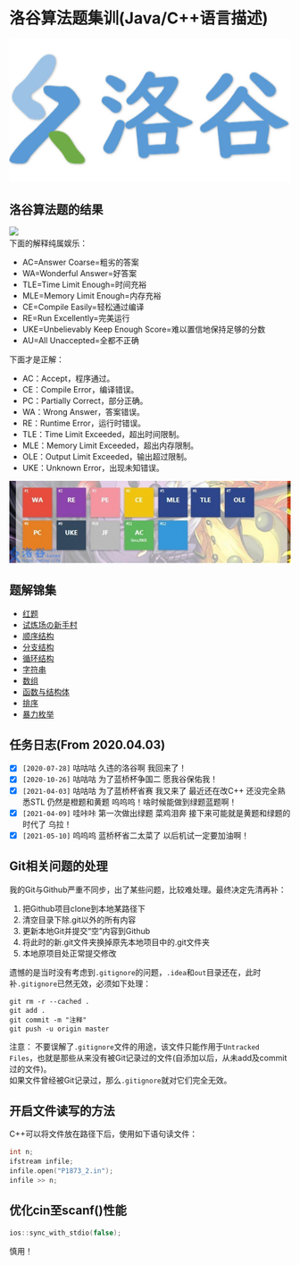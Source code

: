 # 洛谷算法题集训(Java/C++语言描述)

![](images/luogu.jpg)

## 洛谷算法题的结果
![](https://img-blog.csdnimg.cn/2019122312234712.PNG) <br/>
下面的解释纯属娱乐：
- AC=Answer Coarse=粗劣的答案
- WA=Wonderful Answer=好答案
- TLE=Time Limit Enough=时间充裕
- MLE=Memory Limit Enough=内存充裕
- CE=Compile Easily=轻松通过编译
- RE=Run Excellently=完美运行
- UKE=Unbelievably Keep Enough Score=难以置信地保持足够的分数
- AU=All Unaccepted=全都不正确

下面才是正解：
- AC：Accept，程序通过。
- CE：Compile Error，编译错误。
- PC：Partially Correct，部分正确。
- WA：Wrong Answer，答案错误。
- RE：Runtime Error，运行时错误。
- TLE：Time Limit Exceeded，超出时间限制。
- MLE：Memory Limit Exceeded，超出内存限制。
- OLE：Output Limit Exceeded，输出超过限制。
- UKE：Unknown Error，出现未知错误。

![](/images/result.jpg)

## 题解锦集
- [红题](https://blog.csdn.net/weixin_43896318/article/details/104156713)
- [试炼场の新手村](https://blog.csdn.net/weixin_43896318/article/details/104114493)
- [顺序结构](https://blog.csdn.net/weixin_43896318/article/details/105884399)
- [分支结构](https://blog.csdn.net/weixin_43896318/article/details/105884713)
- [循环结构](https://blog.csdn.net/weixin_43896318/article/details/105885191)
- [字符串](https://blog.csdn.net/weixin_43896318/article/details/105885512)
- [数组](https://blog.csdn.net/weixin_43896318/article/details/105885470)
- [函数与结构体](https://blankspace.blog.csdn.net/article/details/115422133)
- [排序](https://blog.csdn.net/weixin_43896318/article/details/105883185)
- [暴力枚举](https://blankspace.blog.csdn.net/article/details/115422150)


## 任务日志(From 2020.04.03)
- [x] `[2020-07-28]` 咕咕咕 久违的洛谷啊 我回来了！
- [x] `[2020-10-26]` 咕咕咕 为了蓝桥杯争国二 愿我谷保佑我！
- [x] `[2021-04-03]` 咕咕咕 为了蓝桥杯省赛 我又来了 最近还在改C++ 还没完全熟悉STL 仍然是橙题和黄题 呜呜呜！啥时候能做到绿题蓝题啊！
- [x] `[2021-04-09]` 哇咔咔 第一次做出绿题 菜鸡泪奔 接下来可能就是黄题和绿题的时代了 乌拉！
- [x] `[2021-05-10]` 呜呜呜 蓝桥杯省二太菜了 以后机试一定要加油啊！

## Git相关问题的处理
我的Git与Github严重不同步，出了某些问题，比较难处理。最终决定先清再补：
1. 把Github项目clone到本地某路径下
2. 清空目录下除.git以外的所有内容
3. 更新本地Git并提交“空”内容到Github
4. 将此时的新.git文件夹换掉原先本地项目中的.git文件夹
5. 本地原项目处正常提交修改

遗憾的是当时没有考虑到`.gitignore`的问题，`.idea`和`out`目录还在，此时补`.gitignore`已然无效，必须如下处理：
```shell
git rm -r --cached .
git add .
git commit -m "注释"
git push -u origin master
```

注意：
不要误解了`.gitignore`文件的用途，该文件只能作用于`Untracked Files`，也就是那些从来没有被Git记录过的文件(自添加以后，从未add及commit过的文件)。<br/>
如果文件曾经被Git记录过，那么`.gitignore`就对它们完全无效。

## 开启文件读写的方法
C++可以将文件放在路径下后，使用如下语句读文件：
```cpp
int n;
ifstream infile;
infile.open("P1873_2.in");
infile >> n;
```

## 优化cin至scanf()性能
```cpp
ios::sync_with_stdio(false);
```
慎用！
